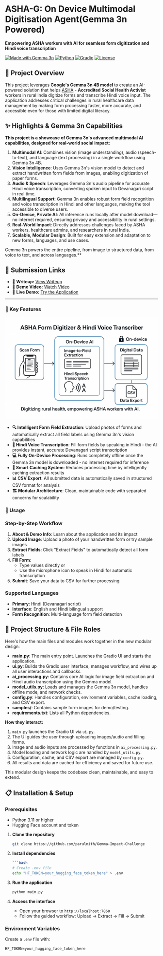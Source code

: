# ASHA-G: On Device Multimodal Digitisation Agent(Gemma 3n Powered)

**Empowering ASHA workers with AI for seamless form digitization and Hindi voice transcription**

[![Made with Gemma 3n](https://img.shields.io/badge/Made%20with-Gemma%203n%204B-blue)](https://huggingface.co/google/gemma-3n-E4B-it)
[![Python](https://img.shields.io/badge/Python-3.8+-green)](https://python.org)
[![Gradio](https://img.shields.io/badge/UI-Gradio-orange)](https://gradio.app)
[![License](https://img.shields.io/badge/License-MIT-blue.svg)](LICENSE)

## 🌟 Project Overview

This project leverages **Google's Gemma 3n 4B model** to create an AI-powered solution that helps [ASHA](https://nhm.gov.in/index1.php?lang=1&level=1&sublinkid=150&lid=226) - **Accredited Social Health Activist** workers in rural India digitize forms and transcribe Hindi voice input. The application  addresses critical challenges in rural healthcare data management by making form processing faster, more accurate, and accessible even for those with limited digital literacy.

## ✨ Highlights & Gemma 3n Capabilities

**This project is a showcase of Gemma 3n's advanced multimodal AI capabilities, designed for real-world social impact:**

1. **Multimodal AI**: Combines vision (image understanding), audio (speech-to-text), and language (text processing) in a single workflow using Gemma 3n 4B.
2. **Vision Intelligence**: Uses Gemma 3n's vision model to detect and extract handwritten form fields from images, enabling digitization of paper forms.
3. **Audio & Speech**: Leverages Gemma 3n's audio pipeline for accurate Hindi voice transcription, converting spoken input to Devanagari script in real time.
4. **Multilingual Support**: Gemma 3n enables robust form field recognition and voice transcription in Hindi and other languages, making the tool accessible to diverse users.
5. **On-Device, Private AI**: All inference runs locally after model download—no internet required, ensuring privacy and accessibility in rural settings.
6. **Real-World Impact**: Directly addresses challenges faced by ASHA workers, healthcare admins, and researchers in rural India.
7. **Scalable, Modular Design**: Built for easy extension and adaptation to new forms, languages, and use cases.

Gemma 3n powers the entire pipeline, from image to structured data, from voice to text, and across languages.**

## 🔗 Submission Links

- 📄 **Writeup:** [View Writeup](https://www.kaggle.com/competitions/google-gemma-3n-hackathon/writeups/ai-in-rural-india-digitizing-health-records-for-as) 
- 🎥 **Demo Video:** [Watch Video](https://www.youtube.com/watch?v=m6VapEXslz8) 
- 🚀 **Live Demo:** [Try the Application](https://huggingface.co/spaces/ParulPandey/Smart_Asha_Form)

---
### 🎯 Key Features
![](images/Architecture.png)

- **🔍 Intelligent Form Field Extraction**: Upload photos of forms and automatically extract all field labels using Gemma 3n's vision capabilities
- **🎤 Hindi Voice Transcription**: Fill form fields by speaking in Hindi - the AI provides instant, accurate Devanagari script transcription
- **💻 Fully On-Device Processing**: Runs completely offline once the Gemma 3n model is downloaded - no internet required for inference
- **💾 Smart Caching System**: Reduces processing time by intelligently caching extraction results
- **📊 CSV Export**: All submitted data is automatically saved in structured CSV format for analysis
- **🏗️ Modular Architecture**: Clean, maintainable code with separated concerns for scalability

### 🔧 Usage

### Step-by-Step Workflow

1. **About & Demo Info**: Learn about the application and its impact
2. **Upload Image**: Upload a photo of your handwritten form or try sample images
3. **Extract Fields**: Click "Extract Fields" to automatically detect all form labels
4. **Fill Form**: 
   - Type values directly or
   - Use the microphone icon to speak in Hindi for automatic transcription
5. **Submit**: Save your data to CSV for further processing

### Supported Languages

- **Primary**: Hindi (Devanagari script)
- **Interface**: English and Hindi bilingual support
- **Form Recognition**: Multi-language form field detection



## 📂 Project Structure & File Roles

Here's how the main files and modules work together in the new modular design:

- **main.py**: The main entry point. Launches the Gradio UI and starts the application.
- **ui.py**: Builds the Gradio user interface, manages workflow, and wires up all user interactions and callbacks.
- **ai_processing.py**: Contains core AI logic for image field extraction and Hindi audio transcription using the Gemma model.
- **model_utils.py**: Loads and manages the Gemma 3n model, handles offline mode, and network checks.
- **config.py**: Handles configuration, environment variables, cache loading, and CSV export.
- **samples/**: Contains sample form images for demo/testing.
- **requirements.txt**: Lists all Python dependencies.

**How they interact:**

1. `main.py` launches the Gradio UI via `ui.py`.
2. The UI guides the user through uploading images/audio and filling forms.
3. Image and audio inputs are processed by functions in `ai_processing.py`.
4. Model loading and network logic are handled by `model_utils.py`.
5. Configuration, cache, and CSV export are managed by `config.py`.
6. All results and data are cached for efficiency and saved for future use.

This modular design keeps the codebase clean, maintainable, and easy to extend.


## 📋 Installation & Setup

### Prerequisites

- Python 3.11 or higher
- Hugging Face account and token
1. **Clone the repository**
   ```bash
   git clone https://github.com/parulnith/Gemma-Impact-Challenge

2. **Install dependencies**
   ```bash
   ```bash
   # Create .env file
   echo "HF_TOKEN=your_hugging_face_token_here" > .env
   ```


4. **Run the application**
   ```bash
   python main.py
   ```

5. **Access the interface**
   - Open your browser to `http://localhost:7860`
   - Follow the guided workflow: Upload → Extract → Fill → Submit

### Environment Variables

Create a `.env` file with:
```env
HF_TOKEN=your_hugging_face_token_here
```



